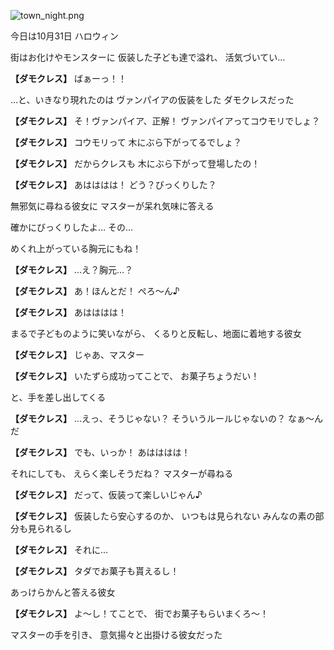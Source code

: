 
![town_night.png](../images/backgrounds/town_night.png)

今日は10月31日
ハロウィン

街はお化けやモンスターに
仮装した子ども達で溢れ、
活気づいてい…

**【ダモクレス】**
ばぁーっ！！

…と、いきなり現れたのは
ヴァンパイアの仮装をした
ダモクレスだった

**【ダモクレス】**
そ！ヴァンパイア、正解！
ヴァンパイアってコウモリでしょ？

**【ダモクレス】**
コウモリって
木にぶら下がってるでしょ？

**【ダモクレス】**
だからクレスも
木にぶら下がって登場したの！

**【ダモクレス】**
あはははは！
どう？びっくりした？

無邪気に尋ねる彼女に
マスターが呆れ気味に答える

確かにびっくりしたよ…
その…

めくれ上がっている胸元にもね！

**【ダモクレス】**
…え？胸元…？

**【ダモクレス】**
あ！ほんとだ！
ぺろ～ん♪

**【ダモクレス】**
あはははは！

まるで子どものように笑いながら、
くるりと反転し、地面に着地する彼女

**【ダモクレス】**
じゃあ、マスター

**【ダモクレス】**
いたずら成功ってことで、
お菓子ちょうだい！

と、手を差し出してくる

**【ダモクレス】**
…えっ、そうじゃない？
そういうルールじゃないの？
なぁ～んだ

**【ダモクレス】**
でも、いっか！
あはははは！

それにしても、
えらく楽しそうだね？
マスターが尋ねる

**【ダモクレス】**
だって、仮装って楽しいじゃん♪

**【ダモクレス】**
仮装したら安心するのか、
いつもは見られない
みんなの素の部分も見られるし

**【ダモクレス】**
それに…

**【ダモクレス】**
タダでお菓子も貰えるし！

あっけらかんと答える彼女

**【ダモクレス】**
よ～し！てことで、
街でお菓子もらいまくろ～！

マスターの手を引き、
意気揚々と出掛ける彼女だった